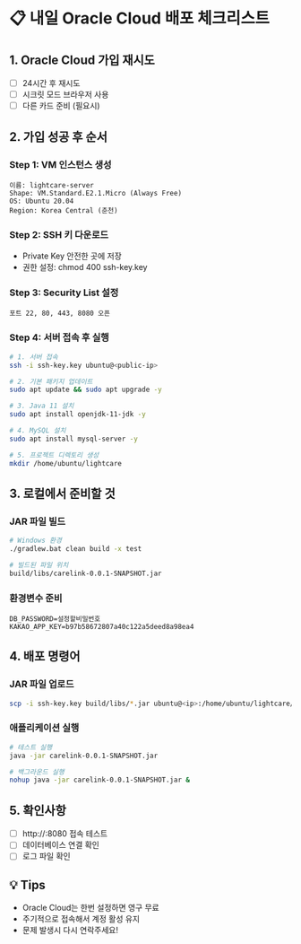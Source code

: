 # 📋 내일 Oracle Cloud 배포 체크리스트

## 1. Oracle Cloud 가입 재시도
- [ ] 24시간 후 재시도
- [ ] 시크릿 모드 브라우저 사용
- [ ] 다른 카드 준비 (필요시)

## 2. 가입 성공 후 순서

### Step 1: VM 인스턴스 생성
```
이름: lightcare-server
Shape: VM.Standard.E2.1.Micro (Always Free)
OS: Ubuntu 20.04
Region: Korea Central (춘천)
```

### Step 2: SSH 키 다운로드
- Private Key 안전한 곳에 저장
- 권한 설정: chmod 400 ssh-key.key

### Step 3: Security List 설정
```
포트 22, 80, 443, 8080 오픈
```

### Step 4: 서버 접속 후 실행
```bash
# 1. 서버 접속
ssh -i ssh-key.key ubuntu@<public-ip>

# 2. 기본 패키지 업데이트
sudo apt update && sudo apt upgrade -y

# 3. Java 11 설치
sudo apt install openjdk-11-jdk -y

# 4. MySQL 설치
sudo apt install mysql-server -y

# 5. 프로젝트 디렉토리 생성
mkdir /home/ubuntu/lightcare
```

## 3. 로컬에서 준비할 것

### JAR 파일 빌드
```bash
# Windows 환경
./gradlew.bat clean build -x test

# 빌드된 파일 위치
build/libs/carelink-0.0.1-SNAPSHOT.jar
```

### 환경변수 준비
```
DB_PASSWORD=설정할비밀번호
KAKAO_APP_KEY=b97b58672807a40c122a5deed8a98ea4
```

## 4. 배포 명령어

### JAR 파일 업로드
```bash
scp -i ssh-key.key build/libs/*.jar ubuntu@<ip>:/home/ubuntu/lightcare/
```

### 애플리케이션 실행
```bash
# 테스트 실행
java -jar carelink-0.0.1-SNAPSHOT.jar

# 백그라운드 실행
nohup java -jar carelink-0.0.1-SNAPSHOT.jar &
```

## 5. 확인사항
- [ ] http://<public-ip>:8080 접속 테스트
- [ ] 데이터베이스 연결 확인
- [ ] 로그 파일 확인

## 💡 Tips
- Oracle Cloud는 한번 설정하면 영구 무료
- 주기적으로 접속해서 계정 활성 유지
- 문제 발생시 다시 연락주세요!